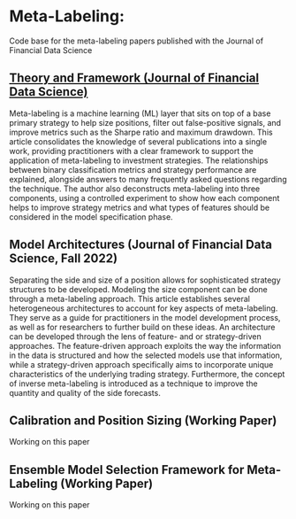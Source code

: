 # Meta-Labeling:

Code base for the meta-labeling papers published with the Journal of Financial Data Science

## [Theory and Framework (Journal of Financial Data Science)](https://jfds.pm-research.com/content/early/2022/06/23/jfds.2022.1.098)

Meta-labeling is a machine learning (ML) layer that sits on top of a base primary strategy to help size positions, filter out false-positive signals, and improve metrics such as the Sharpe ratio and maximum drawdown. This article consolidates the knowledge of several publications into a single work, providing practitioners with a clear framework to support the application of meta-labeling to investment strategies. The relationships between binary classification metrics and strategy performance are explained, alongside answers to many frequently asked questions regarding the technique. The author also deconstructs meta-labeling into three components, using a controlled experiment to show how each component helps to improve strategy metrics and what types of features should be considered in the model specification phase.

## Model Architectures (Journal of Financial Data Science, Fall 2022)

Separating the side and size of a position allows for sophisticated strategy structures to be developed. Modeling the size component can be done through a meta-labeling approach. This article establishes several heterogeneous architectures to account for key aspects of meta-labeling. They serve as a guide for practitioners in the model development process, as well as for researchers to further build on these ideas. An architecture can be developed through the lens of feature- and or strategy-driven approaches. The feature-driven approach exploits the way the information in the data is structured and how the selected models use that information, while a strategy-driven approach specifically aims to incorporate unique characteristics of the underlying trading strategy. Furthermore, the concept of inverse meta-labeling is introduced as a technique to improve the quantity and quality of the side forecasts. 

## Calibration and Position Sizing (Working Paper)

Working on this paper

## Ensemble Model Selection Framework for Meta-Labeling (Working Paper)

Working on this paper
